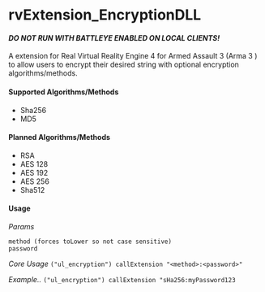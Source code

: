 # rvExtension_EncryptionDLL

#### *DO NOT RUN WITH BATTLEYE ENABLED ON LOCAL CLIENTS!*

A extension for Real Virtual Reality Engine 4 for Armed Assault 3 (Arma 3 ) to allow users to encrypt their desired string with optional
encryption algorithms/methods.

#### Supported Algorithms/Methods
- Sha256
- MD5

#### Planned Algorithms/Methods
- RSA
- AES 128
- AES 192
- AES 256
- Sha512

#### Usage

*Params*
```
method (forces toLower so not case sensitive)
password
```

*Core Usage*
`("ul_encryption") callExtension "<method>:<password>"`

*Example..*
`("ul_encryption") callExtension "sHa256:myPassword123`

